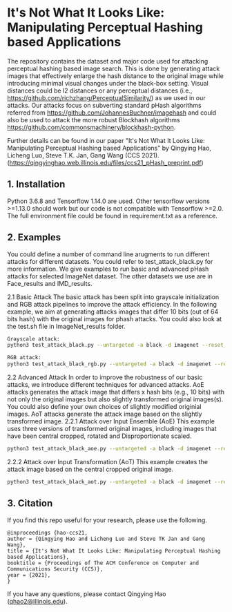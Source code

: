 # It's Not What It Looks Like: Manipulating Perceptual Hashing based Applications
The repository contains the dataset and major code used for attacking perceptual hashing based image search. This
is done by generating attack images that effectively enlarge the hash
distance to the original image while introducing minimal visual changes under the black-box setting. Visual distances could be l2 distances or any perceptual distances (i.e., https://github.com/richzhang/PerceptualSimilarity/) as we used in our attacks. Our attacks focus on subverting standard pHash algorithms referred from https://github.com/JohannesBuchner/imagehash and could also be used to attack the more robust Blockhash algorithms https://github.com/commonsmachinery/blockhash-python. 

Further details can be found in our paper "It's Not What It Looks Like: Manipulating Perceptual Hashing based Applications" by Qingying Hao, Licheng Luo, Steve T.K. Jan, Gang Wang (CCS 2021). (https://qingyinghao.web.illinois.edu/files/ccs21_pHash_preprint.pdf)


## 1. Installation

Python 3.6.8 and Tensorflow 1.14.0 are used. Other tensorflow versions >=1.13.0 should work but our code is not compatible with Tensorflow >=2.0. The full environment file could be found in requirement.txt as a reference. 

## 2. Examples
You could define a number of command line arugments to run different attacks for different datasets. You could refer to test_attack_black.py for more information. We give examples to run basic and advanced pHash attacks for selected ImageNet dataset. The other datasets we use are in Face_results and IMD_results. 

2.1 Basic Attack
The basic attack has been split into grayscale initialization and RGB attack pipelines to improve the attack efficiency. In the following example, we aim at generating attacks images that differ 10 bits (out of 64 bits hash) with the original images for phash attacks. You could also look at the test.sh file in ImageNet_results folder. 
```bash
Grayscale attack: 
python3 test_attack_black.py --untargeted -a black -d imagenet --reset_adam -n 50 --solver adam -b 2 -p 1 --hash 10 --use_resize --method "tanh" --batch 256 --gpu 0 --lr 0.01 -s "black_results_imagenet" --start_idx=0 --dist_metrics "pdist" --save_ckpts "best_modifier_imagenet"

RGB attack:
python3 test_attack_black_rgb.py --untargeted -a black -d imagenet --reset_adam -n 50 --solver adam -b 2 -p 1 --hash 10 --use_resize --method "tanh" --batch 256 --gpu 2 --lr 0.01 -s "black_results_imagenet_rgb" --start_idx=0 --dist_metrics "pdist" --save_ckpts "best_modifier_imagenet"
```
2.2 Advanced Attack
In order to improve the robustness of our basic attacks, we introduce different techniques for advanced attacks. AoE attacks generates the attack image that differs x hash bits (e.g., 10 bits) with not only the original images but also slightly transformed original images(s). You could also define your own choices of slightly modified originial images. AoT attacks generate the attack image based on the slightly transformed image. 
2.2.1 Attack over Input Ensemble (AoE) 
This example uses three versions of transformed original images, including images that have been central cropped, rotated and Disproportionate scaled.  
```bash
python3 test_attack_black_aoe.py --untargeted -a black -d imagenet --reset_adam -n 50 --solver adam -b 2 -p 1 --hash 10 --use_resize --method "tanh" --batch 512 --gpu 1 --lr 0.01 -s "black_results_imagenet_eot" --start_idx=0 --dist_metrics "pdist" --save_ckpts "best_modifier_imagenet_eot"
```
2.2.2 Attack over Input Transformation (AoT) 
This example creates the attack image based on the central cropped original image. 
```bash
python3 test_attack_black_aot.py --untargeted -a black -d imagenet --reset_adam -n 50 --solver adam -b 2 -p 1 --hash 10 --use_resize --method "tanh" --batch 512 --gpu 1 --lr 0.01 -s "black_results_imagenet_aot" --start_idx=0 --dist_metrics "pdist" --save_ckpts "best_modifier_imagenet_aot" --transform "crop"
```

## 3. Citation
If you find this repo useful for your research, please use the following.
```
@inproceedings {hao-ccs21,
author = {Qingying Hao and Licheng Luo and Steve TK Jan and Gang Wang},
title = {It's Not What It Looks Like: Manipulating Perceptual Hashing based Applications},
booktitle = {Proceedings of The ACM Conference on Computer and Communications Security (CCS)},
year = {2021},
}
```
If you have any questions, please contact Qingying Hao (qhao2@illinois.edu). 